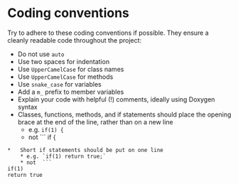 # Coding conventions

Try to adhere to these coding conventions if possible. They ensure a cleanly
readable code throughout the project:

*   Do not use `auto`
*   Use two spaces for indentation
*   Use `UpperCamelCase` for class names
*   Use `UpperCamelCase` for methods
*   Use `snake_case` for variables
*   Add a `m_` prefix to member variables
*   Explain your code with helpful (!) comments, ideally using Doxygen syntax
*   Classes, functions, methods, and if statements should place the opening brace at the end of the line, rather than on a new line
    * e.g. `if(1) {`
    * not  ```
if
{
```
*   Short if statements should be put on one line
    * e.g. `if(1) return true;`
    * not  ```
if(1)
return true
```
